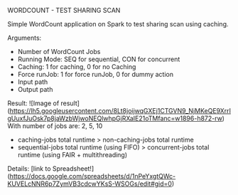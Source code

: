 WORDCOUNT - TEST SHARING SCAN

Simple WordCount application on Spark to test sharing scan using caching.

Arguments:
- Number of WordCount Jobs
- Running Mode: SEQ for sequential, CON for concurrent
- Caching: 1 for caching, 0 for no Caching
- Force runJob: 1 for force runJob, 0 for dummy action
- Input path
- Output path

Result:
![Image of result]
(https://lh5.googleusercontent.com/8Lt8joijwqGXEj1CTGVN9_NjMKeQE9XrrIgUuxfJuOsk7p8jaWzbWjwoNEQlwhpGjRXaIE21oTMfanc=w1896-h872-rw)
With number of jobs are: 2, 5, 10
- caching-jobs total runtime > non-caching-jobs total runtime
- sequential-jobs total runtime (using FIFO) > concurrent-jobs total runtime (using FAIR + multithreading)

Details: [link to Spreadsheet!] (https://docs.google.com/spreadsheets/d/1nPeYxgtQWc-KUVELcNNR6p7ZymVB3cdcwYKsS-WSOGs/edit#gid=0)
